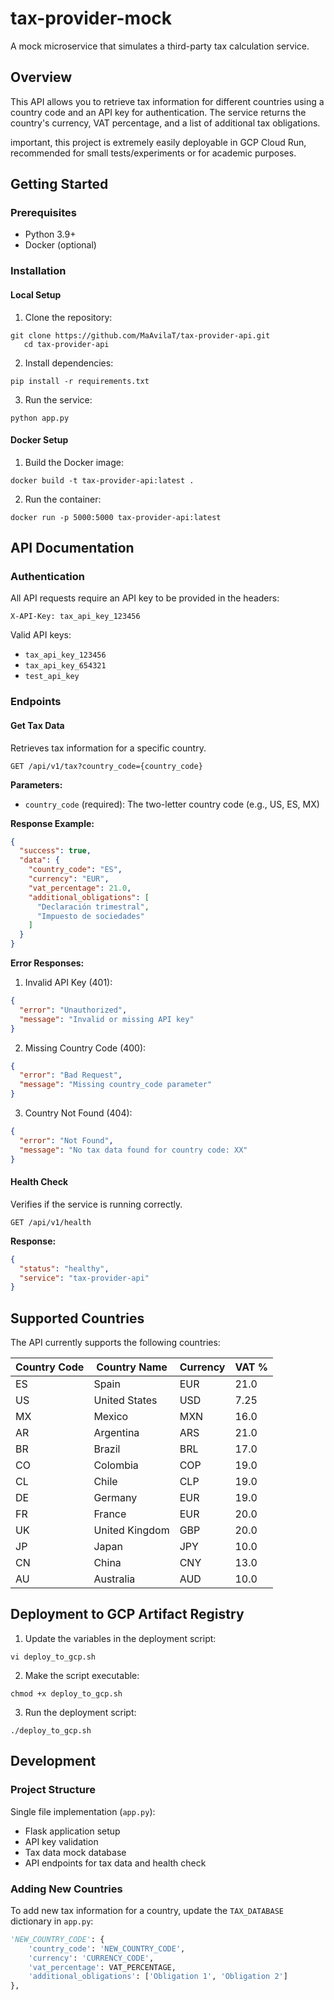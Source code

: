 # tax-provider-mock
A mock microservice that simulates a third-party tax calculation service.

## Overview

This API allows you to retrieve tax information for different countries using a country code and an API key for authentication. The service returns the country's currency, VAT percentage, and a list of additional tax obligations.

important, this project is extremely easily deployable in GCP Cloud Run, recommended for small tests/experiments or
for academic purposes.

## Getting Started

### Prerequisites

- Python 3.9+
- Docker (optional)

### Installation

#### Local Setup

1. Clone the repository:
```shell script
git clone https://github.com/MaAvilaT/tax-provider-api.git
   cd tax-provider-api
```

2. Install dependencies:
```shell script
pip install -r requirements.txt
```

3. Run the service:
```shell script
python app.py
```

#### Docker Setup

1. Build the Docker image:
```shell script
docker build -t tax-provider-api:latest .
```

2. Run the container:
```shell script
docker run -p 5000:5000 tax-provider-api:latest
```

## API Documentation

### Authentication

All API requests require an API key to be provided in the headers:

```
X-API-Key: tax_api_key_123456
```

Valid API keys:
- `tax_api_key_123456`
- `tax_api_key_654321`
- `test_api_key`

### Endpoints

#### Get Tax Data

Retrieves tax information for a specific country.

```
GET /api/v1/tax?country_code={country_code}
```

**Parameters:**
- `country_code` (required): The two-letter country code (e.g., US, ES, MX)

**Response Example:**
```json
{
  "success": true,
  "data": {
    "country_code": "ES",
    "currency": "EUR",
    "vat_percentage": 21.0,
    "additional_obligations": [
      "Declaración trimestral",
      "Impuesto de sociedades"
    ]
  }
}
```

**Error Responses:**

1. Invalid API Key (401):
```json
{
  "error": "Unauthorized",
  "message": "Invalid or missing API key"
}
```

2. Missing Country Code (400):
```json
{
  "error": "Bad Request",
  "message": "Missing country_code parameter"
}
```

3. Country Not Found (404):
```json
{
  "error": "Not Found",
  "message": "No tax data found for country code: XX"
}
```

#### Health Check

Verifies if the service is running correctly.

```
GET /api/v1/health
```

**Response:**
```json
{
  "status": "healthy",
  "service": "tax-provider-api"
}
```

## Supported Countries

The API currently supports the following countries:

| Country Code | Country Name      | Currency | VAT %  |
|--------------|-------------------|----------|--------|
| ES           | Spain             | EUR      | 21.0   |
| US           | United States     | USD      | 7.25   |
| MX           | Mexico            | MXN      | 16.0   |
| AR           | Argentina         | ARS      | 21.0   |
| BR           | Brazil            | BRL      | 17.0   |
| CO           | Colombia          | COP      | 19.0   |
| CL           | Chile             | CLP      | 19.0   |
| DE           | Germany           | EUR      | 19.0   |
| FR           | France            | EUR      | 20.0   |
| UK           | United Kingdom    | GBP      | 20.0   |
| JP           | Japan             | JPY      | 10.0   |
| CN           | China             | CNY      | 13.0   |
| AU           | Australia         | AUD      | 10.0   |

## Deployment to GCP Artifact Registry

1. Update the variables in the deployment script:
```shell script
vi deploy_to_gcp.sh
```

2. Make the script executable:
```shell script
chmod +x deploy_to_gcp.sh
```

3. Run the deployment script:
```shell script
./deploy_to_gcp.sh
```

## Development

### Project Structure

Single file implementation (`app.py`):
- Flask application setup
- API key validation
- Tax data mock database
- API endpoints for tax data and health check

### Adding New Countries

To add new tax information for a country, update the `TAX_DATABASE` dictionary in `app.py`:

```python
'NEW_COUNTRY_CODE': {
    'country_code': 'NEW_COUNTRY_CODE',
    'currency': 'CURRENCY_CODE',
    'vat_percentage': VAT_PERCENTAGE,
    'additional_obligations': ['Obligation 1', 'Obligation 2']
},
```
